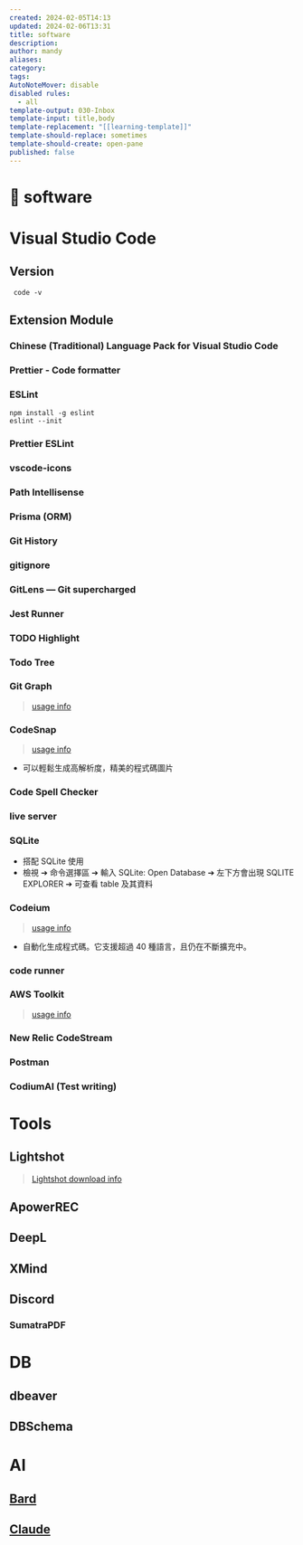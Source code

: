 ```yaml
---
created: 2024-02-05T14:13
updated: 2024-02-06T13:31
title: software
description: 
author: mandy
aliases: 
category: 
tags: 
AutoNoteMover: disable
disabled rules:
  - all
template-output: 030-Inbox
template-input: title,body
template-replacement: "[[learning-template]]"
template-should-replace: sometimes
template-should-create: open-pane
published: false
---
```

# 🚀 software

# Visual Studio Code

## Version
```shell
 code -v
```
## Extension Module
### Chinese (Traditional) Language Pack for Visual Studio Code
### Prettier - Code formatter
### ESLint
```shell
npm install -g eslint
eslint --init
```
### Prettier ESLint
### vscode-icons
### Path Intellisense
### Prisma (ORM)
### Git History
### gitignore
### GitLens — Git supercharged
### Jest Runner
### TODO Highlight
### Todo Tree
### Git Graph 

> [usage info](https://ithelp.ithome.com.tw/articles/10267759)

### CodeSnap

> [usage info](https://tw511.com/a/01/43207.html)

- 可以輕鬆生成高解析度，精美的程式碼圖片
### Code Spell Checker
### live server 
### SQLite 

- 搭配 SQLite 使用
- 檢視 ➔ 命令選擇區 ➔ 輸入 SQLite: Open Database ➔ 左下方會出現 SQLITE EXPLORER ➔ 可查看 table 及其資料
### Codeium 

> [usage info](https://codeium.com/vscode_tutorial)

- 自動化生成程式碼。它支援超過 40 種語言，且仍在不斷擴充中。
### code runner
### AWS Toolkit

> [usage info](https://aws.amazon.com/tw/codewhisperer/)
### New Relic CodeStream
### Postman
### CodiumAI (Test writing)

# Tools
## Lightshot

> [Lightshot download info](https://app.prntscr.com/zh-cn/index.html)

## ApowerREC

## DeepL

## XMind

## Discord

### SumatraPDF

# DB
## dbeaver

## DBSchema
# AI 

## [Bard](https://bard.google.com/?hl=zh-TW)
## [Claude](https://claude.ai/chats)